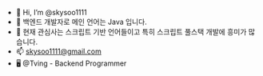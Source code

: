 - 👋 Hi, I’m @skysoo1111
- 👀 백엔드 개발자로 메인 언어는 Java 입니다.
- 🌱 현재 관심사는 스크립트 기반 언어들이고 특히 스크립트 풀스택 개발에 흥미가 많습니다.
- 📫 skysoo1111@gmail.com
- 🖥 @Tving - Backend Programmer
